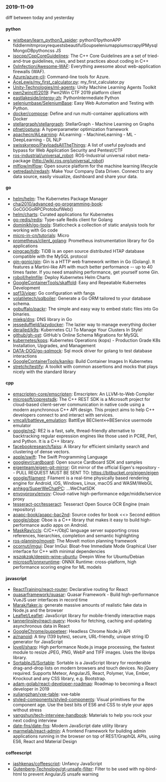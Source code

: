 ### 2019-11-09
diff between today and yesterday

#### python
* [wistbean/learn_python3_spider](https://github.com/wistbean/learn_python3_spider): python01pythonAPP fiddlermitmproxyrequestsbeautifulSoupseleniumappiumscrapyIPMysqlMongoDBpythoncss JS
* [isocpp/CppCoreGuidelines](https://github.com/isocpp/CppCoreGuidelines): The C++ Core Guidelines are a set of tried-and-true guidelines, rules, and best practices about coding in C++
* [0xInfection/Awesome-WAF](https://github.com/0xInfection/Awesome-WAF):  Everything awesome about web-application firewalls (WAF).
* [Azure/azure-cli](https://github.com/Azure/azure-cli): Command-line tools for Azure.
* [AceLewis/my_first_calculator.py](https://github.com/AceLewis/my_first_calculator.py): my_first_calculator.py
* [Unity-Technologies/ml-agents](https://github.com/Unity-Technologies/ml-agents): Unity Machine Learning Agents Toolkit
* [pwn2winctf/2019](https://github.com/pwn2winctf/2019): Pwn2Win CTF 2019 platform client
* [eastlakeside/interpy-zh](https://github.com/eastlakeside/interpy-zh): PythonIntermediate Python 
* [seleniumbase/SeleniumBase](https://github.com/seleniumbase/SeleniumBase):  Easy Web Automation and Testing with Python.
* [docker/compose](https://github.com/docker/compose): Define and run multi-container applications with Docker
* [stellargraph/stellargraph](https://github.com/stellargraph/stellargraph): StellarGraph - Machine Learning on Graphs
* [pfnet/optuna](https://github.com/pfnet/optuna): A hyperparameter optimization framework
* [apachecn/AiLearning](https://github.com/apachecn/AiLearning): AiLearning:  - MachineLearning - ML - DeepLearning - DL NLP
* [swisskyrepo/PayloadsAllTheThings](https://github.com/swisskyrepo/PayloadsAllTheThings): A list of useful payloads and bypass for Web Application Security and Pentest/CTF
* [ros-industrial/universal_robot](https://github.com/ros-industrial/universal_robot): ROS-Industrial universal robot meta-package (http://wiki.ros.org/universal_robot)
* [mlflow/mlflow](https://github.com/mlflow/mlflow): Open source platform for the machine learning lifecycle
* [getredash/redash](https://github.com/getredash/redash): Make Your Company Data Driven. Connect to any data source, easily visualize, dashboard and share your data.

#### go
* [helm/helm](https://github.com/helm/helm): The Kubernetes Package Manager
* [chai2010/advanced-go-programming-book](https://github.com/chai2010/advanced-go-programming-book):  GoCGOGoRPCProtobufWeb()
* [helm/charts](https://github.com/helm/charts): Curated applications for Kubernetes
* [go-redis/redis](https://github.com/go-redis/redis): Type-safe Redis client for Golang
* [dominikh/go-tools](https://github.com/dominikh/go-tools): Staticcheck  a collection of static analysis tools for working with Go code
* [micro-in-cn/tutorials](https://github.com/micro-in-cn/tutorials): Micro 
* [prometheus/client_golang](https://github.com/prometheus/client_golang): Prometheus instrumentation library for Go applications
* [pingcap/tidb](https://github.com/pingcap/tidb): TiDB is an open source distributed HTAP database compatible with the MySQL protocol
* [gin-gonic/gin](https://github.com/gin-gonic/gin): Gin is a HTTP web framework written in Go (Golang). It features a Martini-like API with much better performance -- up to 40 times faster. If you need smashing performance, get yourself some Gin.
* [roboll/helmfile](https://github.com/roboll/helmfile): Deploy Kubernetes Helm Charts
* [GoogleContainerTools/skaffold](https://github.com/GoogleContainerTools/skaffold): Easy and Repeatable Kubernetes Development
* [spf13/viper](https://github.com/spf13/viper): Go configuration with fangs
* [volatiletech/sqlboiler](https://github.com/volatiletech/sqlboiler): Generate a Go ORM tailored to your database schema.
* [gobuffalo/packr](https://github.com/gobuffalo/packr): The simple and easy way to embed static files into Go binaries.
* [miekg/dns](https://github.com/miekg/dns): DNS library in Go
* [jesseduffield/lazydocker](https://github.com/jesseduffield/lazydocker): The lazier way to manage everything docker
* [derailed/k9s](https://github.com/derailed/k9s):  Kubernetes CLI To Manage Your Clusters In Style!
* [github/gh-ost](https://github.com/github/gh-ost): GitHub's Online Schema Migrations for MySQL
* [kubernetes/kops](https://github.com/kubernetes/kops): Kubernetes Operations (kops) - Production Grade K8s Installation, Upgrades, and Management
* [DATA-DOG/go-sqlmock](https://github.com/DATA-DOG/go-sqlmock): Sql mock driver for golang to test database interactions
* [GoogleContainerTools/kaniko](https://github.com/GoogleContainerTools/kaniko): Build Container Images In Kubernetes
* [stretchr/testify](https://github.com/stretchr/testify): A toolkit with common assertions and mocks that plays nicely with the standard library

#### cpp
* [emscripten-core/emscripten](https://github.com/emscripten-core/emscripten): Emscripten: An LLVM-to-Web Compiler
* [microsoft/cpprestsdk](https://github.com/microsoft/cpprestsdk): The C++ REST SDK is a Microsoft project for cloud-based client-server communication in native code using a modern asynchronous C++ API design. This project aims to help C++ developers connect to and interact with services.
* [vmcall/battleye_emulation](https://github.com/vmcall/battleye_emulation): BattlEye BEClient<->BEService usermode emulator
* [google/re2](https://github.com/google/re2): RE2 is a fast, safe, thread-friendly alternative to backtracking regular expression engines like those used in PCRE, Perl, and Python. It is a C++ library.
* [facebookresearch/faiss](https://github.com/facebookresearch/faiss): A library for efficient similarity search and clustering of dense vectors.
* [apple/swift](https://github.com/apple/swift): The Swift Programming Language
* [googlevr/cardboard](https://github.com/googlevr/cardboard): Open source Cardboard SDK and samples
* [eigenteam/eigen-git-mirror](https://github.com/eigenteam/eigen-git-mirror): Git mirror of the official Eigen's repository -- PULL REQUEST MUST BE SENT TO: https://bitbucket.org/eigen/eigen
* [google/filament](https://github.com/google/filament): Filament is a real-time physically based rendering engine for Android, iOS, Windows, Linux, macOS and WASM/WebGL
* [anhkgg/SuperWeChatPC](https://github.com/anhkgg/SuperWeChatPC): ...WeChatSDK
* [envoyproxy/envoy](https://github.com/envoyproxy/envoy): Cloud-native high-performance edge/middle/service proxy
* [tesseract-ocr/tesseract](https://github.com/tesseract-ocr/tesseract): Tesseract Open Source OCR Engine (main repository)
* [aoapc-book/aoapc-bac2nd](https://github.com/aoapc-book/aoapc-bac2nd): Source codes for book <<<BeginningAlgorithmContests>> Second edition
* [google/oboe](https://github.com/google/oboe): Oboe is a C++ library that makes it easy to build high-performance audio apps on Android.
* [MaskRay/ccls](https://github.com/MaskRay/ccls): C/C++/ObjC language server supporting cross references, hierarchies, completion and semantic highlighting
* [ros-planning/moveit](https://github.com/ros-planning/moveit):  The MoveIt motion planning framework
* [ocornut/imgui](https://github.com/ocornut/imgui): Dear ImGui: Bloat-free Immediate Mode Graphical User interface for C++ with minimal dependencies
* [wszqkzqk/deepin-wine-ubuntu](https://github.com/wszqkzqk/deepin-wine-ubuntu): Deepin Wine for Ubuntu/Debian
* [microsoft/onnxruntime](https://github.com/microsoft/onnxruntime): ONNX Runtime: cross-platform, high performance scoring engine for ML models

#### javascript
* [ReactTraining/react-router](https://github.com/ReactTraining/react-router): Declarative routing for React
* [quasarframework/quasar](https://github.com/quasarframework/quasar): Quasar Framework - Build high-performance VueJS user interfaces in record time
* [Marak/faker.js](https://github.com/Marak/faker.js): generate massive amounts of realistic fake data in Node.js and the browser
* [Leaflet/Leaflet](https://github.com/Leaflet/Leaflet):  JavaScript library for mobile-friendly interactive maps
* [tannerlinsley/react-query](https://github.com/tannerlinsley/react-query):  Hooks for fetching, caching and updating asynchronous data in React
* [GoogleChrome/puppeteer](https://github.com/GoogleChrome/puppeteer): Headless Chrome Node.js API
* [ai/nanoid](https://github.com/ai/nanoid): A tiny (139 bytes), secure, URL-friendly, unique string ID generator for JavaScript
* [lovell/sharp](https://github.com/lovell/sharp): High performance Node.js image processing, the fastest module to resize JPEG, PNG, WebP and TIFF images. Uses the libvips library.
* [SortableJS/Sortable](https://github.com/SortableJS/Sortable): Sortable  is a JavaScript library for reorderable drag-and-drop lists on modern browsers and touch devices. No jQuery required. Supports Meteor, AngularJS, React, Polymer, Vue, Ember, Knockout and any CSS library, e.g. Bootstrap.
* [adam-golab/react-developer-roadmap](https://github.com/adam-golab/react-developer-roadmap): Roadmap to becoming a React developer in 2019
* [xuliangzhan/vxe-table](https://github.com/xuliangzhan/vxe-table):  vxe-table 
* [styled-components/styled-components](https://github.com/styled-components/styled-components): Visual primitives for the component age. Use the best bits of ES6 and CSS to style your apps without stress 
* [yangshun/tech-interview-handbook](https://github.com/yangshun/tech-interview-handbook):  Materials to help you rock your next coding interview
* [date-fns/date-fns](https://github.com/date-fns/date-fns):  Modern JavaScript date utility library 
* [marmelab/react-admin](https://github.com/marmelab/react-admin): A frontend Framework for building admin applications running in the browser on top of REST/GraphQL APIs, using ES6, React and Material Design

#### coffeescript
* [jashkenas/coffeescript](https://github.com/jashkenas/coffeescript): Unfancy JavaScript
* [Gutenberg-Technology/gt-unsafe-filter](https://github.com/Gutenberg-Technology/gt-unsafe-filter): Filter to be used with ng-bind-html to prevent AngularJS unsafe warning
